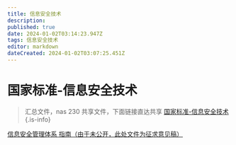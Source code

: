 ```yaml
---
title: 信息安全技术
description: 
published: true
date: 2024-01-02T03:14:23.947Z
tags: 信息安全技术
editor: markdown
dateCreated: 2024-01-02T03:07:25.451Z
---
```


# 国家标准-信息安全技术

> 
> 汇总文件，nas 230 共享文件，下面链接直达共享
> [国家标准-信息安全技术](/http://192.168.11.230:5000/sharing/ZL6mZBkjX)
{.is-info}





[信息安全管理体系 指南（由于未公开，此处文件为征求意见稿）](/http://192.168.11.230:5000/sharing/6a2NGk5RE)

